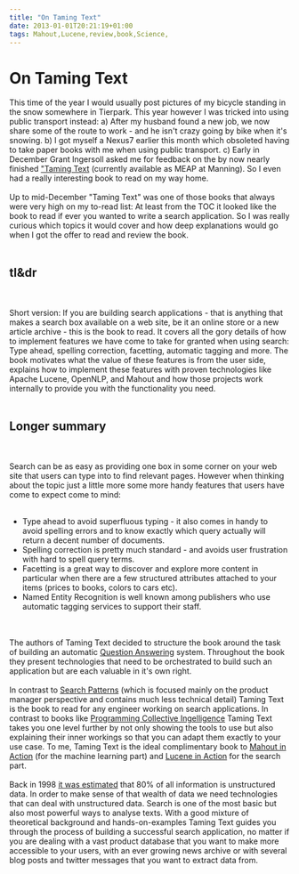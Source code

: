 ```yaml
---
title: "On Taming Text"
date: 2013-01-01T20:21:19+01:00
tags: Mahout,Lucene,review,book,Science,
---
```


# On Taming Text


This time of the year I would usually post pictures of my bicycle standing in the snow somewhere in Tierpark. This year 
however I was tricked into using public transport instead: a) After my husband found a new job, we now share some of 
the route to work - and he isn't crazy going by bike when it's snowing. b) I got myself a Nexus7 earlier this month 
which obsoleted having to take paper books with me when using public transport. c) Early in December Grant Ingersoll 
asked me for feedback on the by now nearly finished  <a href="http://www.manning.com/ingersoll/">"Taming Text</a> 
(currently available as MEAP at Manning). So I even had a really interesting book to read on my way home.<br><br>Up to 
mid-December "Taming Text" was one of those books that always were very high on my to-read list: At least from the TOC 
it looked like the book to read if ever you wanted to write a search application. So I was really curious which topics 
it would cover and how deep explanations would go when I got the offer to read and review the 
book.<br><br><h2>tl&dr</h2><br><br>Short version: If you are building search applications - that is anything that makes 
a search box available on a web site, be it an online store or a new article archive - this is the book to read. It 
covers all the gory details of how to implement features we have come to take for granted when using search: Type 
ahead, spelling correction, facetting, automatic tagging and more. The book motivates what the value of these features 
is from the user side, explains how to implement these features with proven technologies like Apache Lucene, OpenNLP, 
and Mahout and how those projects work internally to provide you with the functionality you need.<br><br><h2>Longer 
summary</h2><br><br>Search can be as easy as providing one box in some corner on your web site that users can type into 
to find relevant pages. However when thinking about the topic just a little more some more handy features that users 
have come to expect come to mind: <br><ul><br><li>Type ahead to avoid superfluous typing - it also comes in handy to 
avoid spelling errors and to know exactly which query actually will return a decent number of 
documents.<br><li>Spelling correction is pretty much standard - and avoids user frustration with hard to spell query 
terms.<br><li>Facetting is a great way to discover and explore more content in particular when there are a few 
structured attributes attached to your items (prices to books, colors to cars etc).<br><li>Named Entity Recognition is 
well known among publishers who use automatic tagging services to support their staff.<br></ul><br><br>The authors of 
Taming Text decided to structure the book around the task of building an automatic <a 
href="http://en.wikipedia.org/wiki/Question_answering">Question Answering</a> system. Throughout the book they present 
technologies that need to be orchestrated to build such an application but are each valuable in it's own 
right.<br><br>In contrast to <a href="http://shop.oreilly.com/product/9780596802288.do">Search Patterns</a> (which is 
focused mainly on the product manager perspective and contains much less technical detail) Taming Text is the book to 
read for any engineer working on search applications. In contrast to books like <a 
href="http://shop.oreilly.com/product/9780596529321.do">Programming Collective Ingelligence</a> Taming Text takes you 
one level further by not only showing the tools to use but also explaining their inner workings so that you can adapt 
them exactly to your use case. To me, Taming Text is the ideal complimentary book to <a 
href="http://manning.com/owen/">Mahout in Action</a> (for the machine learning part) and <a 
href="http://www.manning.com/hatcher2/">Lucene in Action</a> for the search part.<br><br>Back in 1998 <a 
href="http://en.wikipedia.org/wiki/Unstructured_data">it was estimated</a> that 80% of all information is unstructured 
data. In order to make sense of that wealth of data we need technologies that can deal with unstructured data. Search 
is one of the most basic but also most powerful ways to analyse texts. With a good mixture of theoretical background 
and hands-on-examples Taming Text guides you through the process of building a successful search application, no matter 
if you are dealing with a vast product database that you want to make more accessible to your users, with an ever 
growing news archive or with several blog posts and twitter messages that you want to extract data from.
